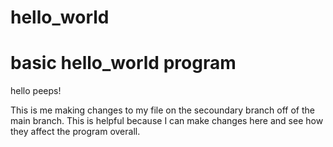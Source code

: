 # hello_world

# basic hello_world program

hello peeps!

This is me making changes to my file on the secoundary branch off of the main branch.
This is helpful because I can make changes here and see how they affect the program overall. 
